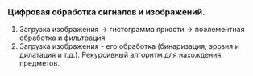 ### Цифровая обработка сигналов и изображений. 
1. Загрузка изображения -> гистограмма яркости -> поэлементная обработка и фильтрация
2. Загрузка изображения - его обработка (бинаризация, эрозия и дилатация и т.д.). Рекурсивный алгоритм для нахождения предметов. 
